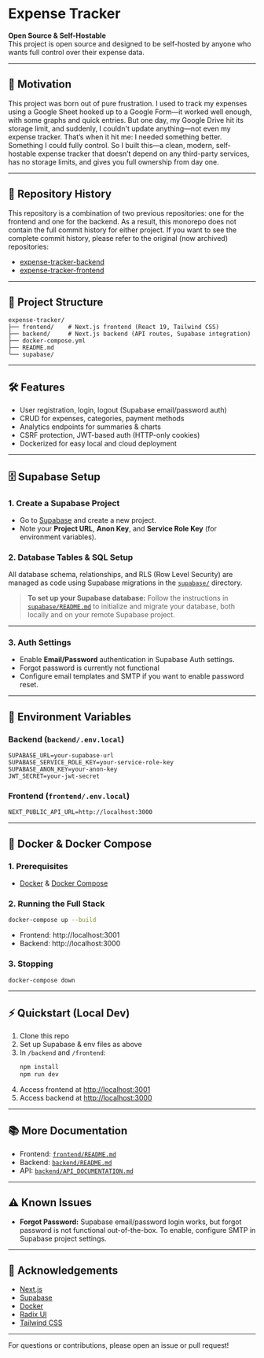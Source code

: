 # Expense Tracker

**Open Source & Self-Hostable**  
This project is open source and designed to be self-hosted by anyone who wants full control over their expense data.

---

## 🙋 Motivation

This project was born out of pure frustration. I used to track my expenses using a Google Sheet hooked up to a Google Form—it worked well enough, with some graphs and quick entries. But one day, my Google Drive hit its storage limit, and suddenly, I couldn't update anything—not even my expense tracker. That’s when it hit me: I needed something better. Something I could fully control. So I built this—a clean, modern, self-hostable expense tracker that doesn’t depend on any third-party services, has no storage limits, and gives you full ownership from day one.

---

## 📜 Repository History

This repository is a combination of two previous repositories: one for the frontend and one for the backend. As a result, this monorepo does not contain the full commit history for either project. If you want to see the complete commit history, please refer to the original (now archived) repositories:
- [expense-tracker-backend](https://github.com/TheRodzz/expense-tracker-backend)
- [expense-tracker-frontend](https://github.com/TheRodzz/expense-tracker-frontend)

---

## 🚦 Project Structure

```
expense-tracker/
├── frontend/    # Next.js frontend (React 19, Tailwind CSS)
├── backend/     # Next.js backend (API routes, Supabase integration)
├── docker-compose.yml
├── README.md
└── supabase/
```

---

## 🛠️ Features
- User registration, login, logout (Supabase email/password auth)
- CRUD for expenses, categories, payment methods
- Analytics endpoints for summaries & charts
- CSRF protection, JWT-based auth (HTTP-only cookies)
- Dockerized for easy local and cloud deployment

---

## 🗄️ Supabase Setup

### 1. Create a Supabase Project
- Go to [Supabase](https://supabase.com/) and create a new project.
- Note your **Project URL**, **Anon Key**, and **Service Role Key** (for environment variables).

### 2. Database Tables & SQL Setup

All database schema, relationships, and RLS (Row Level Security) are managed as code using Supabase migrations in the [`supabase/`](./supabase/) directory.

> **To set up your Supabase database:**
> Follow the instructions in [`supabase/README.md`](./supabase/README.md) to initialize and migrate your database, both locally and on your remote Supabase project.

---

### 3. Auth Settings
- Enable **Email/Password** authentication in Supabase Auth settings.
- Forgot password is currently not functional
- Configure email templates and SMTP if you want to enable password reset.

---

## 🔑 Environment Variables

### Backend (`backend/.env.local`)
```
SUPABASE_URL=your-supabase-url
SUPABASE_SERVICE_ROLE_KEY=your-service-role-key
SUPABASE_ANON_KEY=your-anon-key
JWT_SECRET=your-jwt-secret
```

### Frontend (`frontend/.env.local`)
```
NEXT_PUBLIC_API_URL=http://localhost:3000
```

---

## 🐳 Docker & Docker Compose

### 1. Prerequisites
- [Docker](https://www.docker.com/) & [Docker Compose](https://docs.docker.com/compose/)

### 2. Running the Full Stack
```bash
docker-compose up --build
```
- Frontend: http://localhost:3001
- Backend: http://localhost:3000

### 3. Stopping
```bash
docker-compose down
```

---

## ⚡ Quickstart (Local Dev)
1. Clone this repo
2. Set up Supabase & env files as above
3. In `/backend` and `/frontend`:
    ```bash
    npm install
    npm run dev
    ```
4. Access frontend at [http://localhost:3001](http://localhost:3001)
5. Access backend at [http://localhost:3000](http://localhost:3000)

---

## 📚 More Documentation
- Frontend: [`frontend/README.md`](./frontend/README.md)
- Backend: [`backend/README.md`](./backend/README.md)
- API: [`backend/API_DOCUMENTATION.md`](./backend/API_DOCUMENTATION.md)

---

## ⚠️ Known Issues
- **Forgot Password:** Supabase email/password login works, but forgot password is not functional out-of-the-box. To enable, configure SMTP in Supabase project settings.

---

## 🙏 Acknowledgements
- [Next.js](https://nextjs.org/)
- [Supabase](https://supabase.com/)
- [Docker](https://www.docker.com/)
- [Radix UI](https://www.radix-ui.com/)
- [Tailwind CSS](https://tailwindcss.com/)

---

For questions or contributions, please open an issue or pull request!
